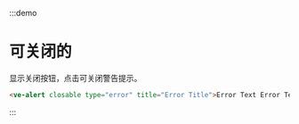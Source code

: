 :::demo

# 可关闭的

显示关闭按钮，点击可关闭警告提示。

```html
<ve-alert closable type="error" title="Error Title">Error Text Error Text Error Text Error Text Error Text Error Text</ve-alert>
```

:::